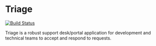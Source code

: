 
# Triage

[![Build Status](https://travis-ci.org/jmacdonald/triage.png)](https://travis-ci.org/jmacdonald/triage)

Triage is a robust support desk/portal application for development and technical teams to accept and respond to requests.
